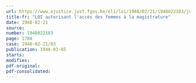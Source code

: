 ```yaml
---
url: https://www.ejustice.just.fgov.be/eli/loi/1948/02/21/1948022103/justel
title-fr: "LOI autorisant l'accès des femmes à la magistrature"
date: 1948-02-21
source:
number: 1948022103
page: 1784
case: 1948-02-21/03
publication: 1948-03-05
starts:
modifies:
pdf-original:
pdf-consolidated:
---
```


